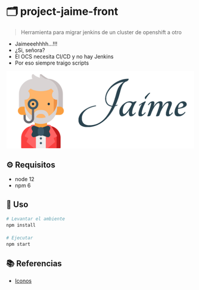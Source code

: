 # :card_index_dividers: project-jaime-front

> Herramienta para migrar jenkins de un cluster de openshift a otro

- Jaimeeehhhh...!!!
- ¿Si, señora?
- El OCS necesita CI/CD y no hay Jenkins
- Por eso siempre traigo scripts

![alt](img/logo.png)

## :gear: Requisitos

- node 12
- npm 6

## :tada: Uso

```bash
# Levantar el ambiente
npm install

# Ejecutar
npm start
```

## :books: Referencias

- [Iconos](https://github.com/ikatyang/emoji-cheat-sheet/blob/master/README.md)


